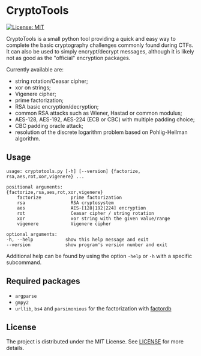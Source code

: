 # CryptoTools
[![License: MIT](https://img.shields.io/badge/License-MIT-yellow.svg)](https://opensource.org/licenses/MIT)

CryptoTools is a small python tool providing a quick and easy way to complete the basic cryptography challenges commonly found during CTFs.
It can also be used to simply encrypt/decrypt messages, although it is likely not as good as the "official" encryption packages.

Currently available are:
* string rotation/Ceasar cipher;
* xor on strings;
* Vigenere cipher;
* prime factorization;
* RSA basic encryption/decryption;
* common RSA attacks such as Wiener, Hastad or common modulus;
* AES-128, AES-192, AES-224 (ECB or CBC) with multiple padding choice;
* CBC padding oracle attack;
* resolution of the discrete logarithm problem based on Pohlig-Hellman algorithm.


Usage
-----
    usage: cryptotools.py [-h] [--version] {factorize, rsa,aes,rot,xor,vigenere} ...

    positional arguments:
    {factorize,rsa,aes,rot,xor,vigenere}
        factorize           prime factorization
        rsa                 RSA cryptosystem
        aes                 AES-[128|192|224] encryption
        rot                 Ceasar cipher / string rotation
        xor                 xor string with the given value/range
        vigenere            Vigenere cipher

    optional arguments:
    -h, --help            show this help message and exit
    --version             show program's version number and exit

Additional help can be found by using the option `-help` or `-h` with a specific subcommand.


Required packages
-----------------
- `argparse`
- `gmpy2`
- `urllib`, `bs4` and `parsimonious` for the factorization with [factordb](http://factordb.com/)


License
-------
The project is distributed under the MIT License. See [LICENSE](https://github.com/ValEhk/RSActf/blob/master/LICENSE) for more details.
